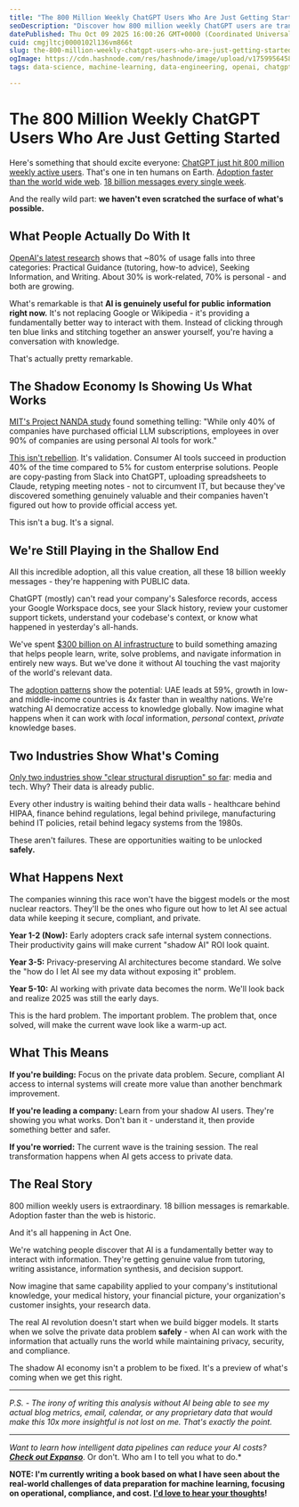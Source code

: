 ```yaml
---
title: "The 800 Million Weekly ChatGPT Users Who Are Just Getting Started"
seoDescription: "Discover how 800 million weekly ChatGPT users are transforming information interaction and unlocking AI's vast potential for private data usage"
datePublished: Thu Oct 09 2025 16:00:26 GMT+0000 (Coordinated Universal Time)
cuid: cmgjltcj0000102l136vm866t
slug: the-800-million-weekly-chatgpt-users-who-are-just-getting-started
ogImage: https://cdn.hashnode.com/res/hashnode/image/upload/v1759956458894/db3ed6a0-6d3a-47b5-a7ea-cdece0a03263.png
tags: data-science, machine-learning, data-engineering, openai, chatgpt

---
```


# The 800 Million Weekly ChatGPT Users Who Are Just Getting Started

Here's something that should excite everyone: [ChatGPT just hit 800 million weekly active users](https://techcrunch.com/2025/10/06/sam-altman-says-chatgpt-has-hit-800m-weekly-active-users/). That's one in ten humans on Earth. [Adoption faster than the world wide web](https://nerdynav.com/chatgpt-statistics/). [18 billion messages every single week](https://cdn.openai.com/pdf/a253471f-8260-40c6-a2cc-aa93fe9f142e/economic-research-chatgpt-usage-paper.pdf).

And the really wild part: **we haven't even scratched the surface of what's possible.**

## What People Actually Do With It

[OpenAI's latest research](https://openai.com/index/how-people-are-using-chatgpt/) shows that ~80% of usage falls into three categories: Practical Guidance (tutoring, how-to advice), Seeking Information, and Writing. About 30% is work-related, 70% is personal - and both are growing.

What's remarkable is that **AI is genuinely useful for public information right now.** It's not replacing Google or Wikipedia - it's providing a fundamentally better way to interact with them. Instead of clicking through ten blue links and stitching together an answer yourself, you're having a conversation with knowledge.

That's actually pretty remarkable.

## The Shadow Economy Is Showing Us What Works

[MIT's Project NANDA study](https://fortune.com/2025/08/19/shadow-ai-economy-mit-study-genai-divide-llm-chatbots/) found something telling: "While only 40% of companies have purchased official LLM subscriptions, employees in over 90% of companies are using personal AI tools for work."

[This isn't rebellion](https://venturebeat.com/ai/mit-report-misunderstood-shadow-ai-economy-booms-while-headlines-cry-failure/). It's validation. Consumer AI tools succeed in production 40% of the time compared to 5% for custom enterprise solutions. People are copy-pasting from Slack into ChatGPT, uploading spreadsheets to Claude, retyping meeting notes - not to circumvent IT, but because they've discovered something genuinely valuable and their companies haven't figured out how to provide official access yet.

This isn't a bug. It's a signal.

## We're Still Playing in the Shallow End

All this incredible adoption, all this value creation, all these 18 billion weekly messages - they're happening with PUBLIC data.

ChatGPT (mostly) can't read your company's Salesforce records, access your Google Workspace docs, see your Slack history, review your customer support tickets, understand your codebase's context, or know what happened in yesterday's all-hands.

We've spent [$300 billion on AI infrastructure](https://techcrunch.com/2025/10/06/sam-altman-says-chatgpt-has-hit-800m-weekly-active-users/) to build something amazing that helps people learn, write, solve problems, and navigate information in entirely new ways. But we've done it without AI touching the vast majority of the world's relevant data.

The [adoption patterns](https://nerdynav.com/chatgpt-statistics/) show the potential: UAE leads at 59%, growth in low- and middle-income countries is 4x faster than in wealthy nations. We're watching AI democratize access to knowledge globally. Now imagine what happens when it can work with *local* information, *personal* context, *private* knowledge bases.

## Two Industries Show What's Coming

[Only two industries show "clear structural disruption" so far](https://fortune.com/2025/08/19/shadow-ai-economy-mit-study-genai-divide-llm-chatbots/): media and tech. Why? Their data is already public. 

Every other industry is waiting behind their data walls - healthcare behind HIPAA, finance behind regulations, legal behind privilege, manufacturing behind IT policies, retail behind legacy systems from the 1980s.

These aren't failures. These are opportunities waiting to be unlocked **safely.**

## What Happens Next

The companies winning this race won't have the biggest models or the most nuclear reactors. They'll be the ones who figure out how to let AI see actual data while keeping it secure, compliant, and private.

**Year 1-2 (Now):** Early adopters crack safe internal system connections. Their productivity gains will make current "shadow AI" ROI look quaint.

**Year 3-5:** Privacy-preserving AI architectures become standard. We solve the "how do I let AI see my data without exposing it" problem.

**Year 5-10:** AI working with private data becomes the norm. We'll look back and realize 2025 was still the early days.

This is the hard problem. The important problem. The problem that, once solved, will make the current wave look like a warm-up act.

## What This Means

**If you're building:** Focus on the private data problem. Secure, compliant AI access to internal systems will create more value than another benchmark improvement.

**If you're leading a company:** Learn from your shadow AI users. They're showing you what works. Don't ban it - understand it, then provide something better and safer.

**If you're worried:** The current wave is the training session. The real transformation happens when AI gets access to private data.

## The Real Story

800 million weekly users is extraordinary. 18 billion messages is remarkable. Adoption faster than the web is historic.

And it's all happening in Act One.

We're watching people discover that AI is a fundamentally better way to interact with information. They're getting genuine value from tutoring, writing assistance, information synthesis, and decision support.

Now imagine that same capability applied to your company's institutional knowledge, your medical history, your financial picture, your organization's customer insights, your research data.

The real AI revolution doesn't start when we build bigger models. It starts when we solve the private data problem **safely** - when AI can work with the information that actually runs the world while maintaining privacy, security, and compliance.

The shadow AI economy isn't a problem to be fixed. It's a preview of what's coming when we get this right.

---

*P.S. - The irony of writing this analysis without AI being able to see my actual blog metrics, email, calendar, or any proprietary data that would make this 10x more insightful is not lost on me. That's exactly the point.*

---

*Want to learn how intelligent data pipelines can reduce your AI costs?* [***Check out Expanso***](https://expanso.io/). Or don't. Who am I to tell you what to do.*

**NOTE: I'm currently writing a book based on what I have seen about the real-world challenges of data preparation for machine learning, focusing on operational, compliance, and cost. [I'd love to hear your thoughts](https://github.com/aronchick/Project-Zen-and-the-Art-of-Data-Maintenance)!**